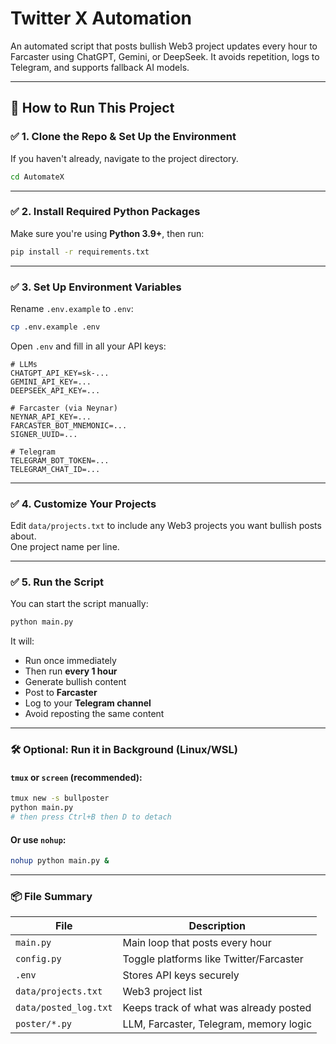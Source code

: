# Twitter X Automation

An automated script that posts bullish Web3 project updates every hour to Farcaster using ChatGPT, Gemini, or DeepSeek. It avoids repetition, logs to Telegram, and supports fallback AI models.

---

## 🚀 How to Run This Project

### ✅ 1. Clone the Repo & Set Up the Environment
If you haven't already, navigate to the project directory.

```bash
cd AutomateX
```

---

### ✅ 2. Install Required Python Packages
Make sure you're using **Python 3.9+**, then run:

```bash
pip install -r requirements.txt
```

---

### ✅ 3. Set Up Environment Variables
Rename `.env.example` to `.env`:

```bash
cp .env.example .env
```

Open `.env` and fill in all your API keys:

```env
# LLMs
CHATGPT_API_KEY=sk-...
GEMINI_API_KEY=...
DEEPSEEK_API_KEY=...

# Farcaster (via Neynar)
NEYNAR_API_KEY=...
FARCASTER_BOT_MNEMONIC=...
SIGNER_UUID=...

# Telegram
TELEGRAM_BOT_TOKEN=...
TELEGRAM_CHAT_ID=...
```

---

### ✅ 4. Customize Your Projects
Edit `data/projects.txt` to include any Web3 projects you want bullish posts about.  
One project name per line.

---

### ✅ 5. Run the Script
You can start the script manually:

```bash
python main.py
```

It will:
- Run once immediately
- Then run **every 1 hour**
- Generate bullish content
- Post to **Farcaster**
- Log to your **Telegram channel**
- Avoid reposting the same content

---

### 🛠 Optional: Run it in Background (Linux/WSL)

#### `tmux` or `screen` (recommended):
```bash
tmux new -s bullposter
python main.py
# then press Ctrl+B then D to detach
```

#### Or use `nohup`:
```bash
nohup python main.py &
```

---

### 📦 File Summary

| File | Description |
|------|-------------|
| `main.py` | Main loop that posts every hour |
| `config.py` | Toggle platforms like Twitter/Farcaster |
| `.env` | Stores API keys securely |
| `data/projects.txt` | Web3 project list |
| `data/posted_log.txt` | Keeps track of what was already posted |
| `poster/*.py` | LLM, Farcaster, Telegram, memory logic |
